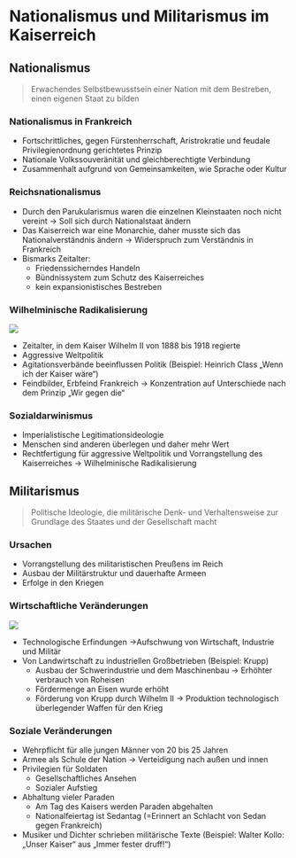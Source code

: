 # Nationalismus und Militarismus im Kaiserreich

## Nationalismus

>Erwachendes Selbstbewusstsein einer Nation mit dem Bestreben, einen eigenen Staat zu bilden

### Nationalismus in Frankreich

- Fortschrittliches, gegen Fürstenherrschaft, Aristrokratie und feudale Privilegienordnung gerichtetes Prinzip
- Nationale Volkssouveränität und gleichberechtigte Verbindung
- Zusammenhalt aufgrund von Gemeinsamkeiten, wie Sprache oder Kultur

### Reichsnationalismus

- Durch den Parukularismus waren die einzelnen Kleinstaaten noch nicht vereint → Soll sich durch Nationalstaat ändern
- Das Kaiserreich war eine Monarchie, daher musste sich das Nationalverständnis ändern → Widerspruch zum Verständnis in Frankreich
- Bismarks Zeitalter:
	- Friedenssicherndes Handeln
	- Bündnissystem zum Schutz des Kaiserreiches
	- kein expansionistisches Bestreben

### Wilhelminische Radikalisierung

![](https://lh6.googleusercontent.com/d__QKwGKWN21TpW_k5yM5ZFqjY42uR2cLaiT9Ii97hFwmsTzakulCKkudtBTblhH5bmYtvZG31P-CvnCOfAeAyH4cpIviYHli7vWFTiclKmjrlfhGj8iDBntC8IQ__3rpYyjLkbyYE6JTOwV6GqxP8lpMg=s2048)

- Zeitalter, in dem Kaiser Wilhelm II von 1888 bis 1918 regierte
- Aggressive Weltpolitik
- Agitationsverbände beeinflussen Politik (Beispiel: Heinrich Class „Wenn ich der Kaiser wäre“)
- Feindbilder, Erbfeind Frankreich → Konzentration auf Unterschiede nach dem Prinzip „Wir gegen die“

### Sozialdarwinismus

- Imperialistische Legitimationsideologie
- Menschen sind anderen überlegen und daher mehr Wert
- Rechtfertigung für aggressive Weltpolitik und Vorrangstellung des Kaiserreiches → Wilhelminische Radikalisierung

## Militarismus

> Politische Ideologie, die militärische Denk- und Verhaltensweise zur Grundlage des Staates und der Gesellschaft macht

### Ursachen

- Vorrangstellung des militaristischen Preußens im Reich
- Ausbau der Militärstruktur und dauerhafte Armeen
- Erfolge in den Kriegen

### Wirtschaftliche Veränderungen

![](https://cdn.prod.www.spiegel.de/images/fbfefa97-0001-0004-0000-000000501769_w1528_r1.3410818059901655_fpx58.14_fpy49.98.jpg)

- Technologische Erfindungen →Aufschwung von Wirtschaft, Industrie und Militär
- Von Landwirtschaft zu industriellen Großbetrieben (Beispiel: Krupp)
	- Ausbau der Schwerindustrie und dem Maschinenbau → Erhöhter verbrauch von Roheisen
	- Fördermenge an Eisen wurde erhöht
	- Förderung von Krupp durch Wilhelm II → Produktion technologisch überlegender Waffen für den Krieg

### Soziale Veränderungen

- Wehrpflicht für alle jungen Männer von 20 bis 25 Jahren
- Armee als Schule der Nation → Verteidigung nach außen und innen
- Privilegien für Soldaten
	- Gesellschaftliches Ansehen
	- Sozialer Aufstieg
- Abhaltung vieler Paraden
	- Am Tag des Kaisers werden Paraden abgehalten
	- Nationalfeiertag ist Sedantag (=Erinnert an Schlacht von Sedan gegen Frankreich)
- Musiker und Dichter schrieben militärische Texte (Beispiel: Walter Kollo: „Unser Kaiser“ aus „Immer fester druff!“)